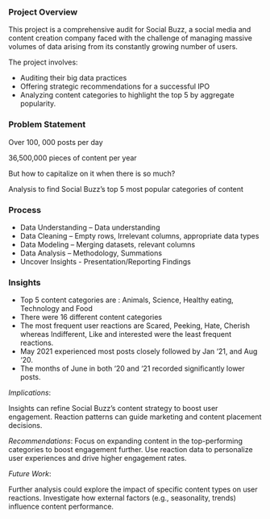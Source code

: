 ### Project Overview

This project is a comprehensive audit for Social Buzz, a social media and content creation company faced with the challenge of managing massive volumes of data arising from its constantly growing number of users.

The project involves:
* Auditing their big data practices
* Offering strategic recommendations for a successful IPO
* Analyzing content categories to highlight the top 5 by aggregate popularity.

### Problem Statement
Over 100, 000 posts per day

36,500,000 pieces of content per year

But how to capitalize on it when there is so much?

Analysis to find Social Buzz’s top 5 most popular categories of content

### Process
* Data Understanding – Data understanding
* Data Cleaning – Empty rows, Irrelevant columns, appropriate data types
* Data Modeling – Merging datasets, relevant columns
* Data Analysis – Methodology, Summations
* Uncover Insights - Presentation/Reporting Findings

### Insights
* Top 5 content categories are : Animals, Science, Healthy eating, Technology and Food
* There were 16 different content categories
* The most frequent user reactions are Scared,  Peeking, Hate, Cherish whereas Indifferent, Like and interested were the least frequent reactions.
* May 2021 experienced most posts closely followed by Jan ‘21, and Aug ‘20.
* The months of June in both ‘20 and ‘21 recorded significantly lower posts.

*Implications*:

Insights can refine Social Buzz’s content strategy to boost user engagement.
Reaction patterns can guide marketing and content placement decisions.

*Recommendations*:
Focus on expanding content in the top-performing categories to boost engagement further.
Use reaction data to personalize user experiences and drive higher engagement rates.

*Future Work*:

Further analysis could explore the impact of specific content types on user reactions.
Investigate how external factors (e.g., seasonality, trends) influence content performance.
